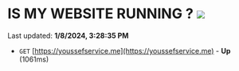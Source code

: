 # IS MY WEBSITE RUNNING ? [![](https://img.shields.io/static/v1?label=Sponsor&message=%E2%9D%A4&logo=GitHub&color=%23fe8e86)](https://github.com/sponsors/<username>)

Last updated: **1/8/2024, 3:28:35 PM**

- `GET` [https://youssefservice.me](https://youssefservice.me) - **Up** (1061ms)
